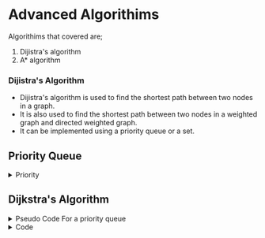 # Advanced Algorithims

Algorithims that covered are; 

1) Dijistra's algorithm
2) A* algorithm

### Dijistra's Algorithm

- Dijistra's algorithm is used to find the shortest path between two nodes in a graph.
- It is also used to find the shortest path between two nodes in a weighted graph and  directed weighted graph.
- It can be implemented using a priority queue or a set.


## Priority Queue

<details>
<summary>Priority</summary>

1. Every time we look to visit a new node, we look at the shortest path to all other nodes first.
2. Once we moved to the node were going to visit, we look at each node and see if it is the shortest path to that node.
3. If it is, we update the shortest path to that node.

A simple Priority Queue

```js
class PriorityQueue {
    constructor() {
        this.values = [];
    }
    enqueue(val, priority) {
        this.values.push({val, priority});
        this.sort();
    }
    dequeue() {
        return this.values.shift();
    }
    sort() {
        this.values.sort((a, b) => a.priority - b.priority);
    }
 } // Note we are sorting in O(n log n) time.

```

</details>

## Dijkstra's Algorithm

<details>
<summary>Pseudo Code For a priority queue</summary>

1. Create a priority queue
2. Add the start node to the priority queue
3. While the priority queue is not empty
4. Dequeue the node with the lowest priority
5. For each child node
6. If it is the goal
7. Return the path to the goal
8. Else
9. If it is not in the priority queue
10. Add it to the priority queue
11. Set the distance to the current node to the distance to the current node plus the distance to the child node
12. Set the priority to the distance plus the heuristic
13. Set the parent of the child node to the current node
14. Repeat steps 3-14

</details>

<details>
<summary>Code</summary>

```js
class PriorityQueue {
  constructor(){
    this.values = [];
  }
  enqueue(val, priority) {
    this.values.push({val, priority});
    this.sort();
  };
  dequeue() {
    return this.values.shift();
  };
  sort() {
    this.values.sort((a, b) => a.priority - b.priority);
  };
}

class WeightedGraph {
    constructor() {
        this.adjacencyList = {};
    }
    addVertex(vertex){
        if(!this.adjacencyList[vertex]) this.adjacencyList[vertex] = [];
    }
    addEdge(vertex1,vertex2, weight){
        this.adjacencyList[vertex1].push({node:vertex2,weight});
        this.adjacencyList[vertex2].push({node:vertex1, weight});
    }
    Dijkstra(start, finish){
        const nodes = new PriorityQueue(); //nodes to visit
        const distances = {}; //distances from start to each node
        const previous = {}; //previous node in optimal path from start
        let path = [] //to return at end
        let smallest; //smallest distance to node
        //build up initial state
        for(let vertex in this.adjacencyList){ //for each node
            if(vertex === start){ //if start 
                distances[vertex] = 0; //distance to itself is 0
                nodes.enqueue(vertex, 0); //add to queue
            } else {
                distances[vertex] = Infinity; //set as infinity
                nodes.enqueue(vertex, Infinity); //add to queue
            }
            previous[vertex] = null;
        }
        // as long as there is something to visit
        while(nodes.values.length){
            smallest = nodes.dequeue().val; //dequeue node with smallest distance
            if(smallest === finish){
                //WE ARE DONE
                //BUILD UP PATH TO RETURN AT END
                while(previous[smallest]){
                    path.push(smallest);
                    smallest = previous[smallest];
                }
                break;
            } 
            if(smallest || distances[smallest] !== Infinity){
                for(let neighbor in this.adjacencyList[smallest]){
                    //find neighboring node
                    let nextNode = this.adjacencyList[smallest][neighbor];
                    //calculate new distance to neighboring node
                    let candidate = distances[smallest] + nextNode.weight;
                    let nextNeighbor = nextNode.node;
                    if(candidate < distances[nextNeighbor]){
                        //updating new smallest distance to neighbor
                        distances[nextNeighbor] = candidate;
                        //updating previous - How we got to neighbor
                        previous[nextNeighbor] = smallest;
                        //enqueue in priority queue with new priority
                        nodes.enqueue(nextNeighbor, candidate);
                    }
                }
            }
        }
        return path.concat(smallest).reverse();     
    }
}

var graph = new WeightedGraph()
graph.addVertex("A");
graph.addVertex("B");
graph.addVertex("C");
graph.addVertex("D");
graph.addVertex("E");
graph.addVertex("F");

graph.addEdge("A","B", 4);
graph.addEdge("A","C", 2);
graph.addEdge("B","E", 3);
graph.addEdge("C","D", 2);
graph.addEdge("C","F", 4);
graph.addEdge("D","E", 3);
graph.addEdge("D","F", 1);
graph.addEdge("E","F", 1);


graph.Dijkstra("A", "E");

// ["A", "C", "D", "F", "E"]

```

## Priority Queue Rewrite

```js
class PriorityQueue {
    constructor(){
        this.values = [];
    }
    enqueue(val, priority){
        let newNode = new Node(val, priority);
        this.values.push(newNode);
        this.bubbleUp();
    }
    bubbleUp(){
        let idx = this.values.length - 1;
        const element = this.values[idx];
        while(idx > 0){
            let parentIdx = Math.floor((idx - 1)/2);
            let parent = this.values[parentIdx];
            if(element.priority >= parent.priority) break;
            this.values[parentIdx] = element;
            this.values[idx] = parent;
            idx = parentIdx;
        }
    }
    dequeue(){
        const min = this.values[0];
        const end = this.values.pop();
        if(this.values.length > 0){
            this.values[0] = end;
            this.sinkDown();
        }
        return min;
    }
    sinkDown(){
        let idx = 0;
        const length = this.values.length;
        const element = this.values[0];
        while(true){
            let leftChildIdx = 2 * idx + 1;
            let rightChildIdx = 2 * idx + 2;
            let leftChild,rightChild;
            let swap = null;

            if(leftChildIdx < length){
                leftChild = this.values[leftChildIdx];
                if(leftChild.priority < element.priority) {
                    swap = leftChildIdx;
                }
            }
            if(rightChildIdx < length){
                rightChild = this.values[rightChildIdx];
                if(
                    (swap === null && rightChild.priority < element.priority) || 
                    (swap !== null && rightChild.priority < leftChild.priority)
                ) {
                   swap = rightChildIdx;
                }
            }
            if(swap === null) break;
            this.values[idx] = this.values[swap];
            this.values[swap] = element;
            idx = swap;
        }
    }
}
```

</details>